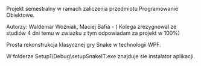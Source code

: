Projekt semestralny w ramach zaliczenia przedmiotu Programowanie Obiektowe.

Autorzy: Waldemar Wozniak, Maciej Bafia - ( Kolega zrezygnowal ze studiów 4 dni temu w zwiazku z tym odpowiadam za projekt w 100%)

Prosta rekonstrukcja klasycznej gry Snake w technologii WPF.

W folderze Setup1\Debug\setupSnakeIT.exe znajduje sie instalator aplikacji.
